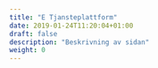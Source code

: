 ```yaml
---
title: "E Tjansteplattform"
date: 2019-01-24T11:20:04+01:00
draft: false
description: "Beskrivning av sidan"
weight: 0
---
```

